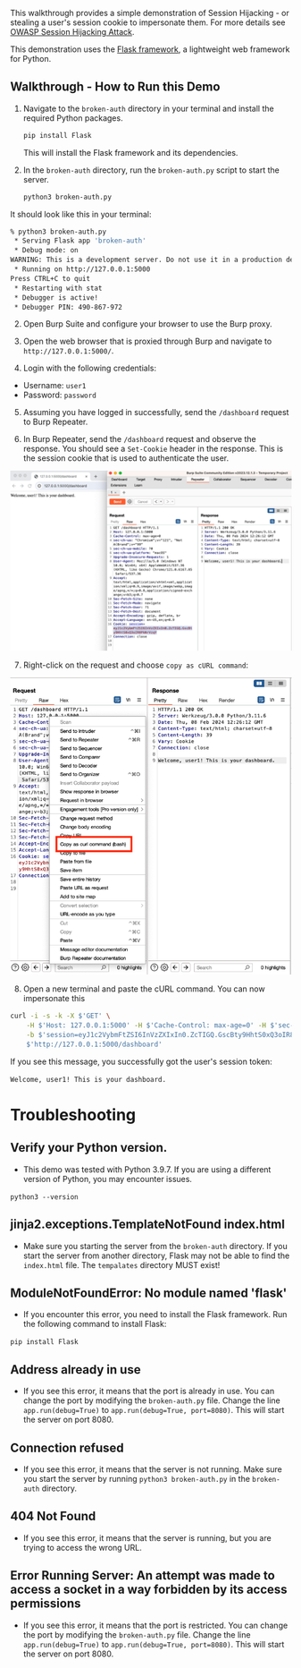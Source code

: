 This walkthrough provides a simple demonstration of Session Hijacking - or stealing a user's session cookie to impersonate them. For more details see [OWASP Session Hijacking Attack](https://owasp.org/www-community/attacks/Session_hijacking_attack).

This demonstration uses the [Flask framework](https://flask.palletsprojects.com/en/3.0.x/), a lightweight web framework for Python. 

## Walkthrough - How to Run this Demo

1. Navigate to the `broken-auth` directory in your terminal and install the required Python packages.

    ```bash
    pip install Flask
    ```

    This will install the Flask framework and its dependencies.

1. In the `broken-auth` directory, run the `broken-auth.py` script to start the server.

    ```bash
    python3 broken-auth.py
    ```

It should look like this in your terminal:

```bash
% python3 broken-auth.py
 * Serving Flask app 'broken-auth'
 * Debug mode: on
WARNING: This is a development server. Do not use it in a production deployment. Use a production WSGI server instead.
 * Running on http://127.0.0.1:5000
Press CTRL+C to quit
 * Restarting with stat
 * Debugger is active!
 * Debugger PIN: 490-867-972
```

2. Open Burp Suite and configure your browser to use the Burp proxy.

3. Open the web browser that is proxied through Burp and navigate to `http://127.0.0.1:5000/`.

4. Login with the following credentials:

- Username: `user1`
- Password: `password`

5. Assuming you have logged in successfully, send the `/dashboard` request to Burp Repeater.

6. In Burp Repeater, send the `/dashboard` request and observe the response. You should see a `Set-Cookie` header in the response. This is the session cookie that is used to authenticate the user.

![Session Cookie](img/repeater_with_cookie.png)

7. Right-click on the request and choose `copy as cURL command`:

![Copy as cURL command](img/copy_curl.png)

8. Open a new terminal and paste the cURL command. You can now impersonate this 

```bash
curl -i -s -k -X $'GET' \
    -H $'Host: 127.0.0.1:5000' -H $'Cache-Control: max-age=0' -H $'sec-ch-ua: \"Chromium\";v=\"121\", \"Not A(Brand\";v=\"99\"' -H $'sec-ch-ua-mobile: ?0' -H $'sec-ch-ua-platform: \"macOS\"' -H $'Upgrade-Insecure-Requests: 1' -H $'User-Agent: Mozilla/5.0 (Windows NT 10.0; Win64; x64) AppleWebKit/537.36 (KHTML, like Gecko) Chrome/121.0.6167.85 Safari/537.36' -H $'Accept: text/html,application/xhtml+xml,application/xml;q=0.9,image/avif,image/webp,image/apng,*/*;q=0.8,application/signed-exchange;v=b3;q=0.7' -H $'Sec-Fetch-Site: none' -H $'Sec-Fetch-Mode: navigate' -H $'Sec-Fetch-User: ?1' -H $'Sec-Fetch-Dest: document' -H $'Accept-Encoding: gzip, deflate, br' -H $'Accept-Language: en-US,en;q=0.9' -H $'Connection: close' \
    -b $'session=eyJ1c2VybmFtZSI6InVzZXIxIn0.ZcTIGQ.GscBty9HhtS0xQ3oIR8PkNrVzqY' \
    $'http://127.0.0.1:5000/dashboard'
```

If you see this message, you successfully got the user's session token:

`Welcome, user1! This is your dashboard.`

# Troubleshooting


## Verify your Python version. 

* This demo was tested with Python 3.9.7. If you are using a different version of Python, you may encounter issues.

`python3 --version`

## jinja2.exceptions.TemplateNotFound index.html

* Make sure you starting the server from the `broken-auth` directory. If you start the server from another directory, Flask may not be able to find the `index.html` file. The `tempalates` directory MUST exist!

## ModuleNotFoundError: No module named 'flask'

* If you encounter this error, you need to install the Flask framework. Run the following command to install Flask:

`pip install Flask`

## Address already in use

* If you see this error, it means that the port is already in use. You can change the port by modifying the `broken-auth.py` file. Change the line `app.run(debug=True)` to `app.run(debug=True, port=8080)`. This will start the server on port 8080.

## Connection refused

* If you see this error, it means that the server is not running. Make sure you start the server by running `python3 broken-auth.py` in the `broken-auth` directory.

## 404 Not Found

* If you see this error, it means that the server is running, but you are trying to access the wrong URL.

## Error Running Server: An attempt was made to access a socket in a way forbidden by its access permissions

* If you see this error, it means that the port is restricted. You can change the port by modifying the `broken-auth.py` file. Change the line `app.run(debug=True)` to `app.run(debug=True, port=8080)`. This will start the server on port 8080.
